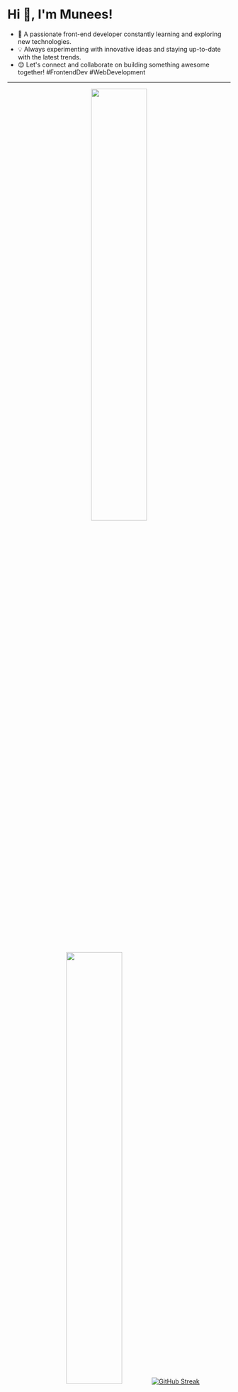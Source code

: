 # Hi 👋, I'm Munees!

- 🌱 A  passionate front-end developer constantly learning and exploring new technologies.
- 💡 Always experimenting with innovative ideas and staying up-to-date with the latest trends.
- 😊 Let's connect and collaborate on building something awesome together! #FrontendDev #WebDevelopment

---

<p align="center">
  <img height="50%" width="auto" src ="https://github-readme-stats.vercel.app/api?username=sayeedmunees&show_icons=true&count_private=true&theme=darcula&hide_border=true&hide=issues,contribs&bg_color=00000000">
  <img height="50%" width="auto" src ="https://github-readme-stats.vercel.app/api/top-langs/?username=sayeedmunees&layout=compact&hide_border=true&theme=darcula&bg_color=00000000&langs_count=6&exclude_repo=Pacman-AI">
  <a href="https://git.io/streak-stats"><img src="https://github-readme-streak-stats.herokuapp.com?user=sayeedmunees&border_radius=10&mode=weekly&background=EBEBEB00" alt="GitHub Streak" /></a>
</p>


---
<p align="center">
  <a href="https://html.com/" target="_blank">
    <img src="https://img.shields.io/badge/HTML-%23E34F26.svg?style=flat-square&logo=html5&logoColor=white" alt="HTML">
  </a>
  <a href="https://www.w3.org/Style/CSS/Overview.en.html" target="_blank">
    <img src="https://img.shields.io/badge/CSS-%231572B6.svg?style=flat-square&logo=css3&logoColor=white" alt="CSS">
  </a>
   <a href="https://www.javascript.com/" target="_blank">
    <img src="https://img.shields.io/badge/JavaScript-%23F7DF1E.svg?style=flat-square&logo=javascript&logoColor=black" alt="JavaScript">
  </a>
   <a href="https://www.python.org/" target="_blank">
    <img src="https://img.shields.io/badge/Python-%2314354C.svg?style=flat-square&logo=python&logoColor=white" alt="Python">
  </a>
</p>
